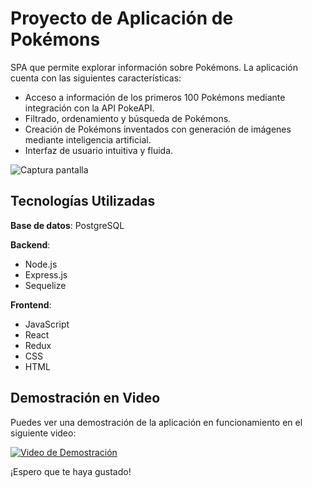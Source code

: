 # Proyecto de Aplicación de Pokémons

SPA que permite explorar información sobre Pokémons. La aplicación cuenta con las siguientes características:

- Acceso a información de los primeros 100 Pokémons mediante integración con la API PokeAPI.
- Filtrado, ordenamiento y búsqueda de Pokémons.
- Creación de Pokémons inventados con generación de imágenes mediante inteligencia artificial.
- Interfaz de usuario intuitiva y fluida.

![Captura pantalla](https://i.postimg.cc/ZYBhtsJy/download.png)


## Tecnologías Utilizadas

**Base de datos**: PostgreSQL

**Backend**:
- Node.js 
- Express.js
- Sequelize 

**Frontend**:
- JavaScript
- React
- Redux
- CSS
- HTML



## Demostración en Video

Puedes ver una demostración de la aplicación en funcionamiento en el siguiente video:

[![Video de Demostración](link-a-la-miniatura-del-video)](enlace-al-video-completo)

¡Espero que te haya gustado!

